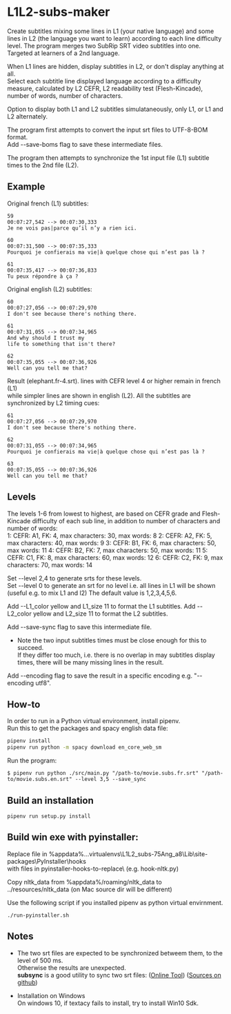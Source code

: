 # L1L2-subs-maker

Create subtitles mixing some lines in L1 (your native language) and some lines 
in L2 (the language you want to learn) according to each line difficulty level. 
The program merges two SubRip SRT video subtitles into one.   
Targeted at learners of a 2nd language. 

When L1 lines are hidden, display subtitles in L2, or don't display anything at all.   
Select each subtitle line displayed language according to a difficulty measure, 
calculated by L2 CEFR, L2 readability test (Flesh-Kincade), number of words, number of characters. 

Option to display both L1 and L2 subtitles simulataneously, only L1, or L1 and L2 alternately.

The program first attempts to convert the input srt files to UTF-8-BOM format.   
Add --save-boms flag to save these intermediate files.   

The program then attempts to synchronize the 1st input file (L1) subtitle times to the 2nd file (L2).   

## Example

Original french (L1) subtitles:
```
59
00:07:27,542 --> 00:07:30,333
Je ne vois pas|parce qu’il n’y a rien ici.

60
00:07:31,500 --> 00:07:35,333
Pourquoi je confierais ma vie|à quelque chose qui n’est pas là ?

61
00:07:35,417 --> 00:07:36,833
Tu peux répondre à ça ?
```

Original english (L2) subtitles:
```
60
00:07:27,056 --> 00:07:29,970
I don't see because there's nothing there.

61
00:07:31,055 --> 00:07:34,965
And why should I trust my
life to something that isn't there?

62
00:07:35,055 --> 00:07:36,926
Well can you tell me that?
```

Result (elephant.fr-4.srt).
lines with CEFR level 4 or higher remain in french (L1)   
while simpler lines are shown in english (L2).
All the subtitles are synchronized by L2 timing cues: 
```
61
00:07:27,056 --> 00:07:29,970
I don't see because there's nothing there.

62
00:07:31,055 --> 00:07:34,965
Pourquoi je confierais ma vie|à quelque chose qui n’est pas là ?

63
00:07:35,055 --> 00:07:36,926
Well can you tell me that?
```

## Levels
The levels 1-6 from lowest to highest, are based on CEFR grade and Flesh-Kincade difficulty of each sub line, in addition to number of characters and number of words:       
1: CEFR: A1, FK: 4, max characters: 30, max words: 8
2: CEFR: A2, FK: 5, max characters: 40, max words: 9
3: CEFR: B1, FK: 6, max characters: 50, max words: 11
4: CEFR: B2, FK: 7, max characters: 50, max words: 11
5: CEFR: C1, FK: 8, max characters: 60, max words: 12
6: CEFR: C2, FK: 9, max characters: 70, max words: 14

Set --level 2,4 to generate srts for these levels.   
Set --level 0 to generate an srt for no level i.e. all lines in L1 will be shown (useful e.g. to mix L1 and l2)
The default value is 1,2,3,4,5,6.

Add --L1_color yellow and L1_size 11 to format the L1 subtitles.
Add --L2_color yellow and L2_size 11 to format the L2 subtitles.

Add --save-sync flag to save this intermediate file.
* Note the two input subtitles times must be close enough for this to succeed.   
If they differ too much, i.e. there is no overlap in may subtitles display times, there will be 
many missing lines in the result.   

Add --encoding flag to save the result in a specific encoding e.g. "--encoding utf8".

## How-to

In order to run in a Python virtual environment, install pipenv.   
Run this to get the packages and spacy english data file:
```sh
pipenv install 
pipenv run python -m spacy download en_core_web_sm
```
Run the program:
```
$ pipenv run python ./src/main.py "/path-to/movie.subs.fr.srt" "/path-to/movie.subs.en.srt" --level 3,5 --save_sync
```

## Build an installation
```
pipenv run setup.py install
```

## Build win exe with pyinstaller:

Replace file in %appdata%\..\.virtualenvs\L1L2_subs-75Ang_a8\Lib\site-packages\PyInstaller\hooks\
with files in pyinstaller-hooks-to-replace\ (e.g. hook-nltk.py)

Copy nltk_data from %appdata%/roaming/nltk_data to ../resources/nltk_data (on Mac source dir will be different)

Use the following script if you installed pipenv as python virtual envirnment.  
```
./run-pyinstaller.sh
```

## Notes

* The two srt files are expected to be synchronized betweem them, to the level of 500 ms.   
Otherwise the results are unexpected.   
<b>subsync</b> is a good utility to sync two srt files: ([Online Tool](https://subsync.online/en/online.html))  ([Sources on github](https://github.com/sc0ty/subsync))

* Installation on Windows  
On windows 10, if textacy fails to install, try to install Win10 Sdk.   
